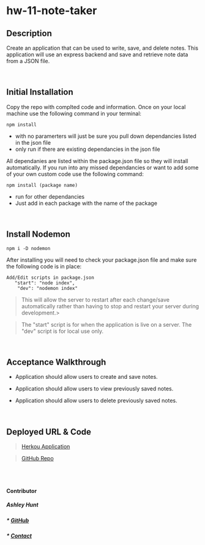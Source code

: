 # hw-11-note-taker

## Description

Create an application that can be used to write, save, and delete notes. This application will use an express backend and save and retrieve note data from a JSON file.


<br>

## Initial Installation
Copy the repo with complted code and information. Once on your local machine use the following command in your terminal:

```
npm install 
```
- with no paramerters will just be sure you pull down dependancies listed in the json file
- only run if there are existing dependancies in the json file

All dependanies are listed within the package.json file so they will install automatically. If you run into any missed dependancies or want to add some of your own custom code use the following command: 
```
npm install (package name)
```
- run for other dependancies
- Just add in each package with the name of the package


<br>

## Install Nodemon
```
npm i -D nodemon
```
After installing you will need to check your package.json file and make sure the following code is in place: 
```
Add/Edit scripts in package.json
   "start": "node index",
    "dev": "nodemon index"
```

>This will allow the server to restart after each change/save automatically rather than having to stop and restart your server during development.> 

>The "start" script is for when the application is live on a server. 
>The "dev" script is for local use only. 
 


<br>

## Acceptance Walkthrough

- Application should allow users to create and save notes.

- Application should allow users to view previously saved notes.

- Application should allow users to delete previously saved notes.

<br>


## Deployed URL & Code


>[Herkou Application](https://guarded-harbor-89636.herokuapp.com/notes)

>[GitHub Repo](https://github.com/ashhunt07/hw-11-note-taker)


<br><br>


#### Contributor
##### Ashley Hunt
##### * [GitHub](https://github.com/ashhunt07)
##### * [Contact](https://ashhunt07.github.io/portfolio/contact.html)
